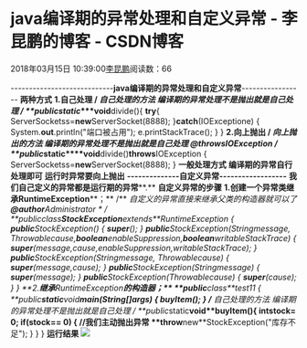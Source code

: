 
# java编译期的异常处理和自定义异常 - 李昆鹏的博客 - CSDN博客


2018年03月15日 10:39:00[李昆鹏](https://me.csdn.net/weixin_41547486)阅读数：66


----------------------------**java编译期的异常处理和自定义异常**-----------------
**两种方式**
**1.****自己处理**
/**
*自己处理的方法
*编译期的异常处理不是抛出就是自己处理
*/
**public****static****void**divide(){
**try**{
ServerSocketss=**new**ServerSocket(8888);
}**catch**(IOExceptione) {
System.**out**.println("端口被占用");
e.printStackTrace();
}
}
**2.****向上抛出**
/**
*向上抛出的方法
*编译期的异常处理不是抛出就是自己处理
***@throws**IOException
*/
**public****static****void**divide()**throws**IOException {
ServerSocketss=**new**ServerSocket(8888);
}
**一般处理方式**
**编译期的异常自行处理即可**
**运行时异常要向上抛出**
**--------------****自定义异常****------------------**
**我们自己定义的异常都是运行期的异常****.**
**自定义异常的步骤**
**1.****创建一个异常类继承****RuntimeException****；**
/**
*自定义的异常直接来继承父类的构造器就可以了
***@author**Administrator
*
*/
**public****class**StockException**extends**RuntimeException {
**public**StockException() {
**super**();
}
**public**StockException(Stringmessage, Throwablecause,**boolean**enableSuppression,**boolean**writableStackTrace) {
**super**(message,cause,enableSuppression,writableStackTrace);
}
**public**StockException(Stringmessage, Throwablecause) {
**super**(message,cause);
}
**public**StockException(Stringmessage) {
**super**(message);
}
**public**StockException(Throwablecause) {
**super**(cause);
}
}
**2.****继承****RuntimeException****的构造器；**
**public****class**test11 {
**public****static****void**main(String[]args) {
*buyItem*();
}
/**
*自己处理的方法
*编译期的异常处理不是抛出就是自己处理
*/
**public****static****void**buyItem(){
**int**stock= 0;
**if**(stock== 0) {
//我们主动抛出异常
**throw****new**StockException("库存不足");
}
}
}
**运行结果**
![](//img-blog.csdn.net/20180315103822539?watermark/2/text/Ly9ibG9nLmNzZG4ubmV0L3dlaXhpbl80MTU0NzQ4Ng==/font/5a6L5L2T/fontsize/400/fill/I0JBQkFCMA==/dissolve/70)

